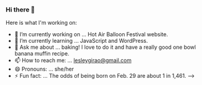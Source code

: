 ### Hi there 👋


Here is what I'm working on:

- 🔭 I’m currently working on ... Hot Air Balloon Festival website.
- 🌱 I’m currently learning ... JavaScript and WordPress.
- 💬 Ask me about ... baking! I love to do it and have a really good one bowl banana muffin recipe.
- 📫 How to reach me: ... lesleygirao@gmail.com
- 😄 Pronouns: ... she/her
- ⚡ Fun fact: ... The odds of being born on Feb. 29 are about 1 in 1,461.
-->
